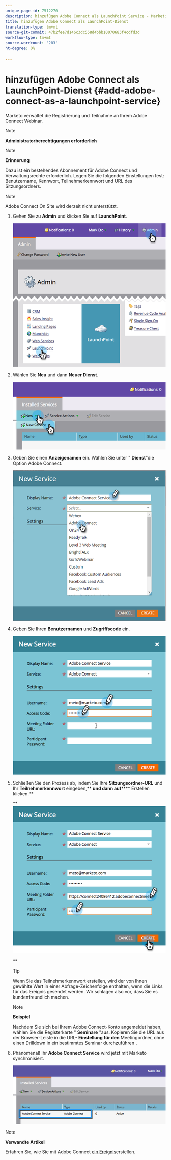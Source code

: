 ```yaml
---
unique-page-id: 7512270
description: hinzufügen Adobe Connect als LaunchPoint Service - Marketing Docs - Produktdokumentation
title: hinzufügen Adobe Connect als LaunchPoint-Dienst
translation-type: tm+mt
source-git-commit: 47b2fee7d146c3dc558d4bbb10070683f4cdfd3d
workflow-type: tm+mt
source-wordcount: '203'
ht-degree: 0%

---
```



# hinzufügen Adobe Connect als LaunchPoint-Dienst {#add-adobe-connect-as-a-launchpoint-service}

Marketo verwaltet die Registrierung und Teilnahme an Ihrem Adobe Connect Webinar.

>[!NOTE]
>
>**Administratorberechtigungen erforderlich**

>[!NOTE]
>
>**Erinnerung**
>
>Dazu ist ein bestehendes Abonnement für Adobe Connect und Verwaltungsrechte erforderlich. Legen Sie die folgenden Einstellungen fest: Benutzername, Kennwort, Teilnehmerkennwort und URL des Sitzungsordners.

>[!NOTE]
>
>Adobe Connect On Site wird derzeit nicht unterstützt.

1. Gehen Sie zu **Admin** und klicken Sie auf **LaunchPoint**.

   ![](assets/image2015-4-22-11-3a33-3a51.png)

1. Wählen Sie **Neu** und dann **Neuer Dienst**.

   ![](assets/image2015-4-22-11-3a40-3a19.png)

1. Geben Sie einen **Anzeigenamen** ein. Wählen Sie unter &quot; **Dienst**&quot;die Option Adobe Connect.

   ![](assets/new-service-adobe-connect.png)

1. Geben Sie Ihren **Benutzernamen** und **Zugriffscode** ein.

   ![](assets/image2015-4-22-11-3a50-3a6.png)

1. Schließen Sie den Prozess ab, indem Sie Ihre **Sitzungsordner-URL** und Ihr **Teilnehmerkennwort** eingeben,** **und dann auf****** Erstellen klicken.**

   ** ![](assets/image2015-4-22-11-3a55-3a36.png)

   **

   >[!TIP]
   >
   >Wenn Sie das Teilnehmerkennwort erstellen, wird der von Ihnen gewählte Wert in einer Abfrage-Zeichenfolge enthalten, wenn die Links für das Ereignis gesendet werden. Wir schlagen also vor, dass Sie es kundenfreundlich machen.

   >[!NOTE]
   >
   >**Beispiel**
   >
   >
   >Nachdem Sie sich bei Ihrem Adobe Connect-Konto angemeldet haben, wählen Sie die Registerkarte &quot; **Seminare** &quot;aus. Kopieren Sie die URL aus der Browser-Leiste in die URL- **Einstellung für den** Meetingordner, ohne einen Drilldown in ein bestimmtes Seminar durchzuführen **.**

1. Phänomenal! Ihr **Adobe Connect Service** wird jetzt mit Marketo synchronisiert.

   ![](assets/adobe-connect-service.png)

>[!NOTE]
>
>**Verwandte Artikel**
>
>Erfahren Sie, wie Sie mit Adobe Connect [ein Ereignis](../../../product-docs/demand-generation/events/create-an-event/create-an-event-with-adobe-connect.md)erstellen.

